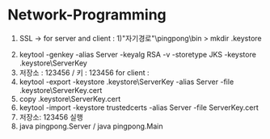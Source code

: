 # Network-Programming

1. SSL ->
for server and client :
1)"자기경로"\pingpong\bin > mkdir .keystore<br>
2) keytool -genkey -alias Server -keyalg RSA -v -storetype JKS -keystore .keystore\ServerKey
3) 저장소 : 123456 / 키 : 123456
for client : 
4) keytool -export -keystore .keystore\ServerKey -alias Server -file .keystore\ServerKey.cert
5) copy .keystore\ServerKey.cert
6) keytool -import -keystore trustedcerts -alias Server -file ServerKey.cert
7) 저장소: 123456
실행
8) java pingpong.Server / java pingpong.Main
